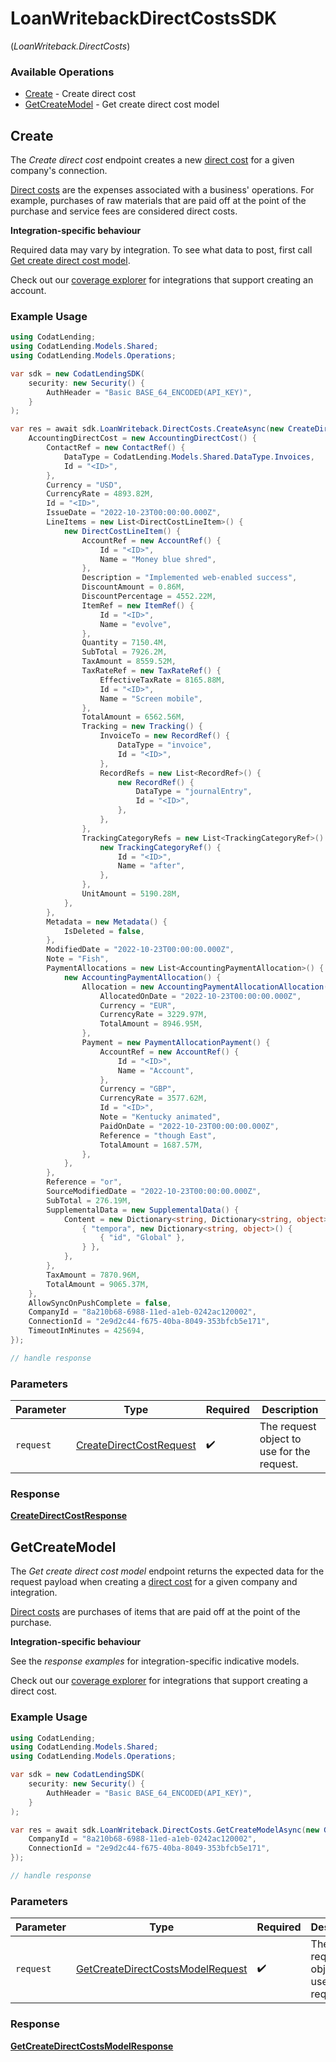 # LoanWritebackDirectCostsSDK
(*LoanWriteback.DirectCosts*)

### Available Operations

* [Create](#create) - Create direct cost
* [GetCreateModel](#getcreatemodel) - Get create direct cost model

## Create

The *Create direct cost* endpoint creates a new [direct cost](https://docs.codat.io/lending-api#/schemas/DirectCost) for a given company's connection.

[Direct costs](https://docs.codat.io/lending-api#/schemas/DirectCost) are the expenses associated with a business' operations. For example, purchases of raw materials that are paid off at the point of the purchase and service fees are considered direct costs.

**Integration-specific behaviour**

Required data may vary by integration. To see what data to post, first call [Get create direct cost model](https://docs.codat.io/lending-api#/operations/get-create-directCosts-model).

Check out our [coverage explorer](https://knowledge.codat.io/supported-features/accounting?view=tab-by-data-type&dataType=directCosts) for integrations that support creating an account.


### Example Usage

```csharp
using CodatLending;
using CodatLending.Models.Shared;
using CodatLending.Models.Operations;

var sdk = new CodatLendingSDK(
    security: new Security() {
        AuthHeader = "Basic BASE_64_ENCODED(API_KEY)",
    }
);

var res = await sdk.LoanWriteback.DirectCosts.CreateAsync(new CreateDirectCostRequest() {
    AccountingDirectCost = new AccountingDirectCost() {
        ContactRef = new ContactRef() {
            DataType = CodatLending.Models.Shared.DataType.Invoices,
            Id = "<ID>",
        },
        Currency = "USD",
        CurrencyRate = 4893.82M,
        Id = "<ID>",
        IssueDate = "2022-10-23T00:00:00.000Z",
        LineItems = new List<DirectCostLineItem>() {
            new DirectCostLineItem() {
                AccountRef = new AccountRef() {
                    Id = "<ID>",
                    Name = "Money blue shred",
                },
                Description = "Implemented web-enabled success",
                DiscountAmount = 0.86M,
                DiscountPercentage = 4552.22M,
                ItemRef = new ItemRef() {
                    Id = "<ID>",
                    Name = "evolve",
                },
                Quantity = 7150.4M,
                SubTotal = 7926.2M,
                TaxAmount = 8559.52M,
                TaxRateRef = new TaxRateRef() {
                    EffectiveTaxRate = 8165.88M,
                    Id = "<ID>",
                    Name = "Screen mobile",
                },
                TotalAmount = 6562.56M,
                Tracking = new Tracking() {
                    InvoiceTo = new RecordRef() {
                        DataType = "invoice",
                        Id = "<ID>",
                    },
                    RecordRefs = new List<RecordRef>() {
                        new RecordRef() {
                            DataType = "journalEntry",
                            Id = "<ID>",
                        },
                    },
                },
                TrackingCategoryRefs = new List<TrackingCategoryRef>() {
                    new TrackingCategoryRef() {
                        Id = "<ID>",
                        Name = "after",
                    },
                },
                UnitAmount = 5190.28M,
            },
        },
        Metadata = new Metadata() {
            IsDeleted = false,
        },
        ModifiedDate = "2022-10-23T00:00:00.000Z",
        Note = "Fish",
        PaymentAllocations = new List<AccountingPaymentAllocation>() {
            new AccountingPaymentAllocation() {
                Allocation = new AccountingPaymentAllocationAllocation() {
                    AllocatedOnDate = "2022-10-23T00:00:00.000Z",
                    Currency = "EUR",
                    CurrencyRate = 3229.97M,
                    TotalAmount = 8946.95M,
                },
                Payment = new PaymentAllocationPayment() {
                    AccountRef = new AccountRef() {
                        Id = "<ID>",
                        Name = "Account",
                    },
                    Currency = "GBP",
                    CurrencyRate = 3577.62M,
                    Id = "<ID>",
                    Note = "Kentucky animated",
                    PaidOnDate = "2022-10-23T00:00:00.000Z",
                    Reference = "though East",
                    TotalAmount = 1687.57M,
                },
            },
        },
        Reference = "or",
        SourceModifiedDate = "2022-10-23T00:00:00.000Z",
        SubTotal = 276.19M,
        SupplementalData = new SupplementalData() {
            Content = new Dictionary<string, Dictionary<string, object>>() {
                { "tempora", new Dictionary<string, object>() {
                    { "id", "Global" },
                } },
            },
        },
        TaxAmount = 7870.96M,
        TotalAmount = 9065.37M,
    },
    AllowSyncOnPushComplete = false,
    CompanyId = "8a210b68-6988-11ed-a1eb-0242ac120002",
    ConnectionId = "2e9d2c44-f675-40ba-8049-353bfcb5e171",
    TimeoutInMinutes = 425694,
});

// handle response
```

### Parameters

| Parameter                                                                     | Type                                                                          | Required                                                                      | Description                                                                   |
| ----------------------------------------------------------------------------- | ----------------------------------------------------------------------------- | ----------------------------------------------------------------------------- | ----------------------------------------------------------------------------- |
| `request`                                                                     | [CreateDirectCostRequest](../../models/operations/CreateDirectCostRequest.md) | :heavy_check_mark:                                                            | The request object to use for the request.                                    |


### Response

**[CreateDirectCostResponse](../../models/operations/CreateDirectCostResponse.md)**


## GetCreateModel

The *Get create direct cost model* endpoint returns the expected data for the request payload when creating a [direct cost](https://docs.codat.io/lending-api#/schemas/DirectCost) for a given company and integration.

[Direct costs](https://docs.codat.io/lending-api#/schemas/DirectCost) are purchases of items that are paid off at the point of the purchase.

**Integration-specific behaviour**

See the *response examples* for integration-specific indicative models.

Check out our [coverage explorer](https://knowledge.codat.io/supported-features/accounting?view=tab-by-data-type&dataType=directCosts) for integrations that support creating a direct cost.


### Example Usage

```csharp
using CodatLending;
using CodatLending.Models.Shared;
using CodatLending.Models.Operations;

var sdk = new CodatLendingSDK(
    security: new Security() {
        AuthHeader = "Basic BASE_64_ENCODED(API_KEY)",
    }
);

var res = await sdk.LoanWriteback.DirectCosts.GetCreateModelAsync(new GetCreateDirectCostsModelRequest() {
    CompanyId = "8a210b68-6988-11ed-a1eb-0242ac120002",
    ConnectionId = "2e9d2c44-f675-40ba-8049-353bfcb5e171",
});

// handle response
```

### Parameters

| Parameter                                                                                       | Type                                                                                            | Required                                                                                        | Description                                                                                     |
| ----------------------------------------------------------------------------------------------- | ----------------------------------------------------------------------------------------------- | ----------------------------------------------------------------------------------------------- | ----------------------------------------------------------------------------------------------- |
| `request`                                                                                       | [GetCreateDirectCostsModelRequest](../../models/operations/GetCreateDirectCostsModelRequest.md) | :heavy_check_mark:                                                                              | The request object to use for the request.                                                      |


### Response

**[GetCreateDirectCostsModelResponse](../../models/operations/GetCreateDirectCostsModelResponse.md)**

